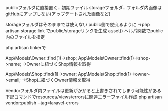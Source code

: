 publicフォルダに直接置く...初期ファイル
storageフォルダ...フォルダ内画像はgitHubにアップしない(アップデートされた画像など)

storageフォルダはそのままでは使えない
public側で使えるように
->php artisan storage:link でpublic/storageリンクを生成
asset() ヘルパ関数でpublic内のファイルを指定

php artisan tinkerで

App\Models\Owner::find(1)->shop;
App\Models\Owner::find(1)->shop->name;
->Ownerに紐づくShop情報を取得

App\Models\Shop::find(1)->owner;
App\Models\Shop::find(1)->owner->email;
->Shopに紐づくOwner情報を取得

Vendorフォルダ内ファイルは更新がかかると上書きされてしまう可能性がある
下記コマンドでresources/views/errorsに関連エラーファイル作成
php artisan vendor:publish - ̶tag=laravel-errors
